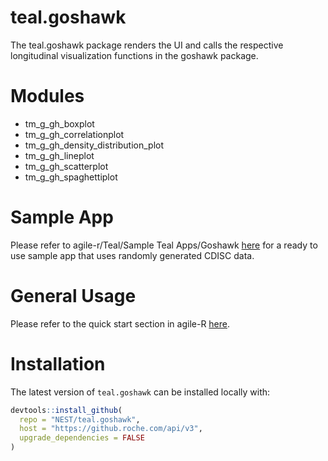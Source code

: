 # teal.goshawk
The teal.goshawk package renders the UI and calls the respective longitudinal visualization functions in the goshawk package.

# Modules
- tm_g_gh_boxplot
- tm_g_gh_correlationplot
- tm_g_gh_density_distribution_plot
- tm_g_gh_lineplot
- tm_g_gh_scatterplot
- tm_g_gh_spaghettiplot

# Sample App
Please refer to agile-r/Teal/Sample Teal Apps/Goshawk [here](https://go.roche.com/agile-R) for a ready to use sample app that uses randomly generated CDISC data.

# General Usage
Please refer to the quick start section in agile-R [here](https://go.roche.com/agile-R).

# Installation
The latest version of `teal.goshawk` can be installed locally with:
```r
devtools::install_github(
  repo = "NEST/teal.goshawk",
  host = "https://github.roche.com/api/v3",
  upgrade_dependencies = FALSE
)
```
